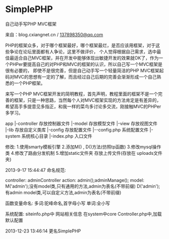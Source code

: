 SimplePHP
=====
自己动手写PHP MVC框架

来自：blog.cxiangnet.cn / 137898350@qq.com

PHP的框架众多，对于哪个框架最好，哪个框架最烂，是否应该用框架，对于这些争论在论坛里面都有人争论，这里不做评价，
个人觉得根据自己需求，选中最佳最适合自己MVC框架，并在开发中能够体现出敏捷开发的效果就OK了，作为一个PHPer要提高自己的对PHP和MVC的框架的认识，所以自己写一个MVC框架是很有必要的，
即使不是很完善，但是自己动手写一个轻量简洁的PHP MVC框架起码对MVC的思想有一定的了解，而且经过自己后期的完善会渐渐形成一个自己熟悉的一个PHP框架。

来写一个PHP MVC框架开发的简明教程，首先声明，教程里面的框架不是一个完善的框架，只是一种思路，当然每个人对MVC框架实现的方法肯定是有差异的，希望高手多提意见多指正，和我一样的菜鸟多讨论多交流，刚接触MVC的PHPer多学习。


app
|-controller	存放控制器文件
|-model		存放模型文件
|-view		存放视图文件	
|-lib		存放自定义类库
|-config	存放配置文件
|--config.php   系统配置文件
|-system	系统核心目录
|-index.php	入口文件

修改:
1.使用smarty模板引擎
2.添加M() , D()方法(仿照tp函数)
3.修改mysql操作类
4.修改了路由分发机制
5.增加static文件夹 存放上传文件(存放在 uploads文件夹)

2013-9-17 15:44:47
命名规范:

controller:
	adminController
action:
	admin();adminManage();
model:
	M('admin');没有model类,只有通用的方法,admin为表名(不带前缀)
	D('admin');有admin model类,可以自定义方法,admin为表名(不带前缀)

函数变量命名: 
	多词:驼峰命名,首字母小写
	单词:全小写
	
	
系统配置:
	siteinfo.php中 网站相关信息
	在system中core Controller.php中,加载默认配置<!--{$SITE.**}-->
	
2013-12-23 13:46:14
	更名SimplePHP
